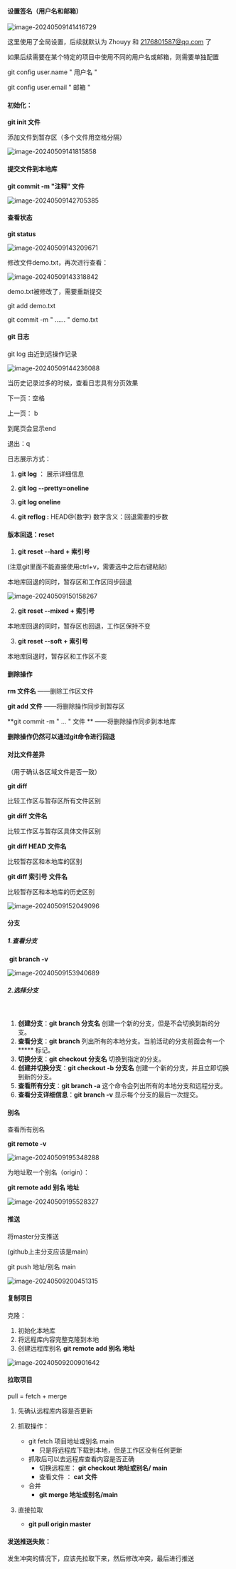 #### 设置签名（用户名和邮箱）



![image-20240509141416729](C:\Users\Yiyun\AppData\Roaming\Typora\typora-user-images\image-20240509141416729.png)



这里使用了全局设置，后续就默认为 Zhouyy 和 2176801587@qq.com 了

如果后续需要在某个特定的项目中使用不同的用户名或邮箱，则需要单独配置

git config user.name " 用户名 "

git config user.email " 邮箱 "



#### 初始化：

**git init 文件**

添加文件到暂存区（多个文件用空格分隔）

![image-20240509141815858](C:\Users\Yiyun\AppData\Roaming\Typora\typora-user-images\image-20240509141815858.png)



#### 提交文件到本地库

**git commit -m "注释" 文件**

![image-20240509142705385](C:\Users\Yiyun\AppData\Roaming\Typora\typora-user-images\image-20240509142705385.png)



#### 查看状态

**git status**

![image-20240509143209671](C:\Users\Yiyun\AppData\Roaming\Typora\typora-user-images\image-20240509143209671.png)



修改文件demo.txt，再次进行查看：


![image-20240509143318842](C:\Users\Yiyun\AppData\Roaming\Typora\typora-user-images\image-20240509143318842.png)

demo.txt被修改了，需要重新提交

git add demo.txt

git commit -m " ...... " demo.txt





#### git 日志

git log        由近到远操作记录

![image-20240509144236088](C:\Users\Yiyun\AppData\Roaming\Typora\typora-user-images\image-20240509144236088.png)



当历史记录过多的时候，查看日志具有分页效果

下一页：空格

上一页： b

到尾页会显示end

退出：q



日志展示方式：

1. **git log**   ：                          展示详细信息

2. **git log --pretty=oneline**

3. **git log oneline**
4. **git reflog  :**                        HEAD@{数字}        数字含义：回退需要的步数



#### 版本回退：reset

1. **git reset --hard + 索引号**

(注意git里面不能直接使用ctrl+v，需要选中之后右键粘贴)

本地库回退的同时，暂存区和工作区同步回退

![image-20240509150158267](C:\Users\Yiyun\AppData\Roaming\Typora\typora-user-images\image-20240509150158267.png)



2. **git reset --mixed + 索引号**

本地库回退的同时，暂存区也回退，工作区保持不变



3. **git reset --soft + 索引号**

本地库回退时，暂存区和工作区不变







#### 删除操作

**rm 文件名**        ——删除工作区文件

**git add 文件**          ——将删除操作同步到暂存区

**git commit -m " ... " 文件 **       ——将删除操作同步到本地库

**删除操作仍然可以通过git命令进行回退**





#### 对比文件差异

（用于确认各区域文件是否一致）

**git diff**

比较工作区与暂存区所有文件区别

**git diff 文件名**

比较工作区与暂存区具体文件区别

**git diff HEAD 文件名**

比较暂存区和本地库的区别

**git diff 索引号 文件名**

比较暂存区和本地库的历史区别



![image-20240509152049096](C:\Users\Yiyun\AppData\Roaming\Typora\typora-user-images\image-20240509152049096.png)





#### 分支

##### 			1.查看分支

​		**git branch -v** 

![image-20240509153940689](C:\Users\Yiyun\AppData\Roaming\Typora\typora-user-images\image-20240509153940689.png)



##### 				2.选择分支

​	

1. **创建分支**：**git branch 分支名**                            创建一个新的分支，但是不会切换到新的分支。
2. **查看分支**：**git branch**                                         列出所有的本地分支。当前活动的分支前面会有一个  *****  标记。
3. **切换分支**：**git checkout 分支名**                         切换到指定的分支。
4. **创建并切换分支**：**git checkout -b 分支名**        创建一个新的分支，并且立即切换到新的分支。
5. **查看所有分支**：**git branch -a**                              这个命令会列出所有的本地分支和远程分支。
6. **查看分支详细信息**：**git branch -v**                      显示每个分支的最后一次提交。



#### 别名

查看所有别名

**git remote -v**

![image-20240509195348288](C:\Users\Yiyun\AppData\Roaming\Typora\typora-user-images\image-20240509195348288.png)



为地址取一个别名（origin）：

**git remote add 别名 地址**

![image-20240509195528327](C:\Users\Yiyun\AppData\Roaming\Typora\typora-user-images\image-20240509195528327.png)



#### 推送

将master分支推送

(github上主分支应该是main)

git push 地址/别名 main

![image-20240509200451315](C:\Users\Yiyun\AppData\Roaming\Typora\typora-user-images\image-20240509200451315.png)



#### 复制项目

克隆：

1. 初始化本地库
2. 将远程库内容完整克隆到本地
3. 创建远程库别名   **git remote add 别名 地址**

![image-20240509200901642](C:\Users\Yiyun\AppData\Roaming\Typora\typora-user-images\image-20240509200901642.png)



#### 拉取项目

pull = fetch + merge

1. 先确认远程库内容是否更新
2. 抓取操作：
   - git fetch 项目地址或别名 main
     - 只是将远程库下载到本地，但是工作区没有任何更新
   - 抓取后可以去远程库查看内容是否正确
     - 切换远程库：       **git checkout 地址或别名/ main**
     - 查看文件         ： **cat 文件**
   - 合并
     - **git merge 地址或别名/main**

3. 直接拉取
   - **git pull origin master**





#### 发送推送失败： 

发生冲突的情况下，应该先拉取下来，然后修改冲突，最后进行推送





